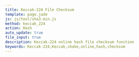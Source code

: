 ```yaml
---
title: Keccak-224 File Checksum
template: page.jade
js: js/tool/sha3.min.js
method: keccak_224
action: Hash
auto_update: true
file_input: true
description: Keccak-224 online hash file checksum function
keywords: Keccak-224,Keccak,shake,online,hash,checksum
---
```

